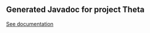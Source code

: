 ## Generated Javadoc for project Theta

[See documentation](https://github.com/szilagyib/theta/blob/c9bb68f532d583b2817154b6824e147fcb8b08e4/javadoc/index.html)
